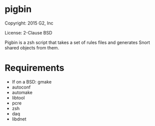 pigbin
======

Copyright:  2015 G2, Inc

License:    2-Clause BSD

Pigbin is a zsh script that takes a set of rules files and generates
Snort shared objects from them.

Requirements
============

* If on a BSD: gmake
* autoconf
* automake
* libtool
* pcre
* zsh
* daq
* libdnet
